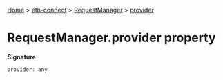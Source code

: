 [Home](./index) &gt; [eth-connect](./eth-connect.md) &gt; [RequestManager](./eth-connect.requestmanager.md) &gt; [provider](./eth-connect.requestmanager.provider.md)

# RequestManager.provider property


**Signature:**
```javascript
provider: any
```
